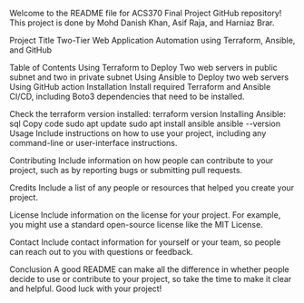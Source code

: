 Welcome to the README file for ACS370 Final Project GitHub repository!
This project is done by Mohd Danish Khan, Asif Raja, and Harniaz Brar.

Project Title
Two-Tier Web Application Automation using Terraform, Ansible, and GitHub

Table of Contents
Using Terraform to Deploy Two web servers in public subnet and two in private subnet
Using Ansible to Deploy two web servers
Using GitHub action
Installation
Install required Terraform and Ansible CI/CD, including Boto3 dependencies that need to be installed.

Check the terraform version installed: terraform version
Installing Ansible:
sql
Copy code
sudo apt update
sudo apt install ansible
ansible --version
Usage
Include instructions on how to use your project, including any command-line or user-interface instructions.

Contributing
Include information on how people can contribute to your project, such as by reporting bugs or submitting pull requests.

Credits
Include a list of any people or resources that helped you create your project.

License
Include information on the license for your project. For example, you might use a standard open-source license like the MIT License.

Contact
Include contact information for yourself or your team, so people can reach out to you with questions or feedback.

Conclusion
A good README can make all the difference in whether people decide to use or contribute to your project, so take the time to make it clear and helpful. Good luck with your project!





